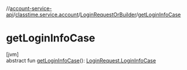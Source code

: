 //[account-service-api](../../../index.md)/[classtime.service.account](../index.md)/[LoginRequestOrBuilder](index.md)/[getLoginInfoCase](get-login-info-case.md)

# getLoginInfoCase

[jvm]\
abstract fun [getLoginInfoCase](get-login-info-case.md)(): [LoginRequest.LoginInfoCase](../-login-request/-login-info-case/index.md)

